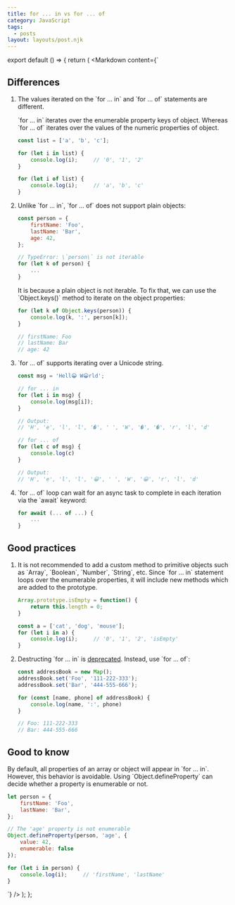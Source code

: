 ```yaml
---
title: for ... in vs for ... of
category: JavaScript
tags:
  - posts
layout: layouts/post.njk
---
```


export default () => {
    return (
<Markdown
    content={`
## Differences

1. The values iterated on the \`for ... in\` and \`for ... of\` statements are different.

    \`for ... in\` iterates over the enumerable property keys of object. Whereas \`for ... of\` iterates over the values of the numeric properties of object. 

    ~~~ javascript
    const list = ['a', 'b', 'c'];

    for (let i in list) {
        console.log(i);     // '0', '1', '2'
    }

    for (let i of list) {
        console.log(i);     // 'a', 'b', 'c'
    }
    ~~~

2. Unlike \`for ... in\`, \`for ... of\` does not support plain objects:

    ~~~ javascript
    const person = {
        firstName: 'Foo',
        lastName: 'Bar',
        age: 42,
    };

    // TypeError: \`person\` is not iterable
    for (let k of person) {
        ...
    }
    ~~~
    
    It is because a plain object is not iterable. To fix that, we can use the \`Object.keys()\` method to iterate on the object properties:

    ~~~ javascript
    for (let k of Object.keys(person)) {    
        console.log(k, ':', person[k]);
    }

    // firstName: Foo
    // lastName: Bar
    // age: 42
    ~~~

3. \`for ... of\` supports iterating over a Unicode string.

    ~~~ javascript
    const msg = 'Hell😀 W😀rld';

    // for ... in
    for (let i in msg) {
        console.log(msg[i]);
    }

    // Output:
    // 'H', 'e', 'l', 'l', '�', ' ', 'W', '�', '�', 'r', 'l', 'd'

    // for ... of
    for (let c of msg) {
        console.log(c)
    }

    // Output:
    // 'H', 'e', 'l', 'l', '😀', ' ', 'W', '😀', 'r', 'l', 'd'
    ~~~
    
4. \`for ... of\` loop can wait for an async task to complete in each iteration via the \`await\` keyword:

    ~~~ javascript
    for await (... of ...) {
        ...
    }
    ~~~

## Good practices

1. It is not recommended to add a custom method to primitive objects such as \`Array\`, \`Boolean\`, \`Number\`, \`String\`, etc. 
    Since \`for ... in\` statement loops over the enumerable properties, it will include new methods which are added to the prototype. 

    ~~~ javascript
    Array.prototype.isEmpty = function() { 
        return this.length = 0;
    }

    const a = ['cat', 'dog', 'mouse'];
    for (let i in a) {
        console.log(i);     // '0', '1', '2', 'isEmpty'
    }
    ~~~
    
2. Destructing \`for ... in\` is [deprecated](https://developer.mozilla.org/en-US/docs/Web/JavaScript/Reference/Deprecated_and_obsolete_features#Statements). Instead, use \`for ... of\`:

    ~~~ javascript
    const addressBook = new Map();
    addressBook.set('Foo', '111-222-333');
    addressBook.set('Bar', '444-555-666');

    for (const [name, phone] of addressBook) {
        console.log(name, ':', phone)
    }

    // Foo: 111-222-333
    // Bar: 444-555-666
    ~~~

## Good to know

By default, all properties of an array or object will appear in \`for ... in\`. However, this behavior is avoidable. 
Using \`Object.defineProperty\` can decide whether a property is enumerable or not.

~~~ javascript
let person = {
    firstName: 'Foo',
    lastName: 'Bar',
};

// The 'age' property is not enumerable
Object.defineProperty(person, 'age', { 
    value: 42,
    enumerable: false
});

for (let i in person) {
    console.log(i);     // 'firstName', 'lastName'
}
~~~
`}
/>
    );
};

